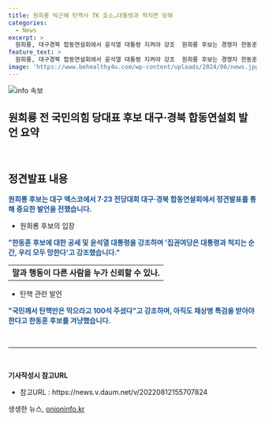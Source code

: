 ```yaml
---
title: 원희룡 박근혜 탄핵사 TK 호소…대통령과 척지면 망해
categories:
  - News
excerpt: >
  원희룡, 대구경북 합동연설회에서 윤석열 대통령 지켜야 강조  원희룡 후보는 경쟁자 한동훈에게 배신자 프레임을 걸고, 탄핵을 막아야 한다고 주장했다. 또한, 채 상병 특검 대신 대법원장 등 제3자 추천 특검법을 대안으로 제시하며, 대통령과 당원, 국민의 실망을 언급하고 거짓말과 선동을 멈추라고 촉구했다.
feature_text: >
  원희룡, 대구경북 합동연설회에서 윤석열 대통령 지켜야 강조  원희룡 후보는 경쟁자 한동훈에게 배신자 프레임을 걸고, 탄핵을 막아야 한다고 주장했다. 또한, 채 상병 특검 대신 대법원장 등 제3자 추천 특검법을 대안으로 제시하며, 대통령과 당원, 국민의 실망을 언급하고 거짓말과 선동을 멈추라고 촉구했다.
image: 'https://www.behealthy4u.com/wp-content/uploads/2024/06/news.jpg'
---
```


<p><img src="https://www.behealthy4u.com/wp-content/uploads/2024/06/news.jpg" alt="info 속보" /></p>

<h2>원희룡 전 국민의힘 당대표 후보 대구·경북 합동연설회 발언 요약</h2>

<p data-ke-size="size16">&nbsp;</p>

<h2 data-ke-size="size26">정견발표 내용</h2>

<p data-ke-size="size16"><b><span style="color: #1a5490;">원희룡 후보는 대구 엑스코에서 7·23 전당대회 대구·경북 합동연설회에서 정견발표를 통해 중요한 발언을 전했습니다.</span></b></p>

<ul>
<li>원희룡 후보의 입장</li>
</ul>

<p data-ke-size="size16"><b><span style="color: #1a5490;">"한동훈 후보에 대한 공세 및 윤석열 대통령을 강조하며 '집권여당은 대통령과 척지는 순간, 우리 모두 망한다'고 강조했습니다."</span></b></p>

<table>
<tbody>
<tr>
<td style="text-align: center; height: 17px;"><b>말과 행동이 다른 사람을 누가 신뢰할 수 있나.</b></td>
</tr>
</tbody>
</table>

<ul>
<li>탄핵 관련 발언</li>
</ul>

<p data-ke-size="size16"><b><span style="color: #1a5490;">"국민께서 탄핵만은 막으라고 100석 주셨다"고 강조하며, 아직도 채상병 특검을 받아야 한다고 한동훈 후보를 겨냥했습니다.</span></b></p>

<p data-ke-size="size16">&nbsp;</p>

<hr>

<p data-ke-size="size16">&nbsp;</p>

<p><b>기사작성시 참고URL</b></p>

<ul>
  <li>참고URL : https://news.v.daum.net/v/20220812155707824</li>
</ul>
생생한 뉴스, <a href="https://onioninfo.kr" rel="dofollow">onioninfo.kr</a>


